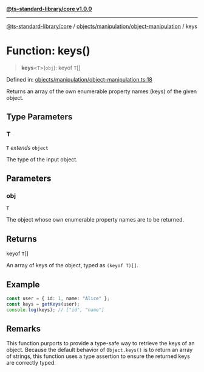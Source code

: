 [**@ts-standard-library/core v1.0.0**](../../../../README.md)

***

[@ts-standard-library/core](../../../../modules.md) / [objects/manipulation/object-manipulation](../README.md) / keys

# Function: keys()

> **keys**\<`T`\>(`obj`): keyof `T`[]

Defined in: [objects/manipulation/object-manipulation.ts:18](https://github.com/gabaudette/ts-stdlib/blob/ea80ba1db09c741e99f8cb19e94e5a29b81b623b/packages/core/src/objects/manipulation/object-manipulation.ts#L18)

Returns an array of the own enumerable property names (keys) of the given object.

## Type Parameters

### T

`T` *extends* `object`

The type of the input object.

## Parameters

### obj

`T`

The object whose own enumerable property names are to be returned.

## Returns

keyof `T`[]

An array of keys of the object, typed as `(keyof T)[]`.

## Example

```ts
const user = { id: 1, name: "Alice" };
const keys = getKeys(user);
console.log(keys); // ["id", "name"]
```

## Remarks

This function purports to provide a type-safe way to retrieve the keys of an object.
Because the default behavior of `Object.keys()` is to return an array of strings,
this function uses a type assertion to ensure the returned keys are correctly typed.
